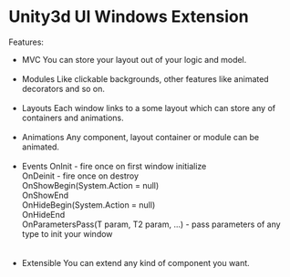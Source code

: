 # Unity3d UI Windows Extension

Features:<br />
- MVC
You can store your layout out of your logic and model.
<br /><br />
- Modules
Like clickable backgrounds, other features like animated decorators and so on.
<br /><br />
- Layouts
Each window links to a some layout which can store any of containers and animations.
<br /><br />
- Animations
Any component, layout container or module can be animated.
<br /><br />
- Events
OnInit - fire once on first window initialize<br />
OnDeinit - fire once on destroy<br />
OnShowBegin(System.Action = null)<br />
OnShowEnd<br />
OnHideBegin(System.Action = null)<br />
OnHideEnd<br />
OnParametersPass(T param, T2 param, ...) - pass parameters of any type to init your window<br />
<br /><br />
- Extensible
You can extend any kind of component you want.
